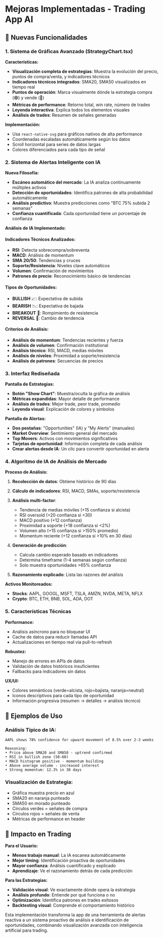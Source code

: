 # Mejoras Implementadas - Trading App AI

## 🚀 Nuevas Funcionalidades

### 1. Sistema de Gráficas Avanzado (StrategyChart.tsx)

**Características:**
- **Visualización completa de estrategias**: Muestra la evolución del precio, puntos de compra/venta, y indicadores técnicos
- **Indicadores técnicos integrados**: SMA20, SMA50 visualizados en tiempo real
- **Puntos de operación**: Marca visualmente dónde la estrategia compra (🟢) y vende (🔴)
- **Métricas de performance**: Retorno total, win rate, número de trades
- **Leyenda interactiva**: Explica todos los elementos visuales
- **Análisis de trades**: Resumen de señales generadas

**Implementación:**
- Usa `react-native-svg` para gráficos nativos de alta performance
- Coordenadas escaladas automáticamente según los datos
- Scroll horizontal para series de datos largas
- Colores diferenciados para cada tipo de señal

### 2. Sistema de Alertas Inteligente con IA

**Nueva Filosofía:**
- **Escáneo automático del mercado**: La IA analiza continuamente múltiples activos
- **Detección de oportunidades**: Identifica patrones de alta probabilidad automáticamente  
- **Análisis predictivo**: Muestra predicciones como "BTC 75% subida 2 semanas"
- **Confianza cuantificada**: Cada oportunidad tiene un porcentaje de confianza

**Análisis de IA Implementado:**

#### Indicadores Técnicos Analizados:
- **RSI**: Detecta sobrecompra/sobreventa
- **MACD**: Análisis de momentum
- **SMA 20/50**: Tendencias y cruces
- **Soporte/Resistencia**: Niveles clave automáticos
- **Volumen**: Confirmación de movimientos
- **Patrones de precio**: Reconocimiento básico de tendencias

#### Tipos de Oportunidades:
- **BULLISH** 📈: Expectativa de subida
- **BEARISH** 📉: Expectativa de bajada  
- **BREAKOUT** 🚀: Rompimiento de resistencia
- **REVERSAL** 🔄: Cambio de tendencia

#### Criterios de Análisis:
- **Análisis de momentum**: Tendencias recientes y fuerza
- **Análisis de volumen**: Confirmación institutional
- **Análisis técnico**: RSI, MACD, medias móviles
- **Análisis de niveles**: Proximidad a soporte/resistencia
- **Análisis de patrones**: Secuencias de precios

### 3. Interfaz Rediseñada

**Pantalla de Estrategias:**
- **Botón "Show Chart"**: Muestra/oculta la gráfica de análisis
- **Métricas expandidas**: Mayor detalle de performance
- **Análisis de trades**: Mejor trade, peor trade, promedio
- **Leyenda visual**: Explicación de colores y símbolos

**Pantalla de Alertas:**
- **Dos pestañas**: "Opportunities" (IA) y "My Alerts" (manuales)
- **Market Overview**: Sentimiento general del mercado
- **Top Movers**: Activos con movimientos significativos  
- **Tarjetas de oportunidad**: Información completa de cada análisis
- **Crear alertas desde IA**: Un clic para convertir oportunidad en alerta

### 4. Algoritmo de IA de Análisis de Mercado

**Proceso de Análisis:**

1. **Recolección de datos**: Obtiene histórico de 90 días
2. **Cálculo de indicadores**: RSI, MACD, SMAs, soporte/resistencia
3. **Análisis multi-factor**:
   - Tendencia de medias móviles (+15 confianza si alcista)
   - RSI oversold (+20 confianza si <30)
   - MACD positivo (+12 confianza)
   - Proximidad a soporte (+18 confianza si <2%)
   - Volumen alto (+15 confianza si >150% promedio)
   - Momentum reciente (+12 confianza si >10% en 30 días)

4. **Generación de predicción**:
   - Calcula cambio esperado basado en indicadores
   - Determina timeframe (1-4 semanas según confianza)
   - Solo muestra oportunidades >65% confianza

5. **Razonamiento explicado**: Lista las razones del análisis

**Activos Monitoreados:**
- **Stocks**: AAPL, GOOGL, MSFT, TSLA, AMZN, NVDA, META, NFLX
- **Crypto**: BTC, ETH, BNB, SOL, ADA, DOT

### 5. Características Técnicas

**Performance:**
- Análisis asíncrono para no bloquear UI
- Cache de datos para reducir llamadas API
- Actualizaciones en tiempo real via pull-to-refresh

**Robustez:**
- Manejo de errores en APIs de datos
- Validación de datos históricos insuficientes
- Fallbacks para indicadores sin datos

**UX/UI:**
- Colores semánticos (verde=alcista, rojo=bajista, naranja=neutral)
- Iconos descriptivos para cada tipo de oportunidad
- Información progresiva (resumen → detalles → análisis técnico)

## 🎯 Ejemplos de Uso

### Análisis Típico de IA:
```
AAPL shows 78% confidence for upward movement of 8.5% over 2-3 weeks

Reasoning:
• Price above SMA20 and SMA50 - uptrend confirmed
• RSI in bullish zone (50-60)  
• MACD histogram positive - momentum building
• Above average volume - increased interest
• Strong momentum: 12.3% in 30 days
```

### Visualización de Estrategia:
- Gráfica muestra precio en azul
- SMA20 en naranja punteado
- SMA50 en morado punteado  
- Círculos verdes = señales de compra
- Círculos rojos = señales de venta
- Métricas de performance en header

## 🔮 Impacto en Trading

**Para el Usuario:**
- **Menos trabajo manual**: La IA escanea automáticamente
- **Mejor timing**: Identificación proactiva de oportunidades
- **Mayor confianza**: Análisis cuantificado y explicado
- **Aprendizaje**: Ve el razonamiento detrás de cada predicción

**Para las Estrategias:**
- **Validación visual**: Ve exactamente dónde opera la estrategia  
- **Análisis profundo**: Entiende por qué funciona o no
- **Optimización**: Identifica patrones en trades exitosos
- **Backtesting visual**: Comprende el comportamiento histórico

Esta implementación transforma la app de una herramienta de alertas reactiva a un sistema proactivo de análisis e identificación de oportunidades, combinando visualización avanzada con inteligencia artificial para trading.

